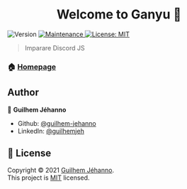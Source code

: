 <h1 align="center">Welcome to Ganyu 👋</h1>
<p>
  <img alt="Version" src="https://img.shields.io/badge/version-1.0.0-blue.svg?cacheSeconds=2592000" />
  <a href="https://github.com/guilhem-jehanno/Ganyu/graphs/commit-activity" target="_blank">
    <img alt="Maintenance" src="https://img.shields.io/badge/Maintained%3F-yes-green.svg" />
  </a>
  <a href="https://github.com/guilhem-jehanno/Ganyu/blob/main/LICENSE" target="_blank">
    <img alt="License: MIT" src="https://img.shields.io/github/license/guilhem-jehanno/Ganyu" />
  </a>
</p>

> Imparare Discord JS

### 🏠 [Homepage](https://github.com/guilhem-jehanno/Ganyu#readme)

## Author

👤 **Guilhem Jéhanno**

* Github: [@guilhem-jehanno](https://github.com/guilhem-jehanno)
* LinkedIn: [@guilhemjeh](https://linkedin.com/in/guilhemjeh)

## 📝 License

Copyright © 2021 [Guilhem Jéhanno](https://github.com/guilhem-jehanno).<br />
This project is [MIT](https://github.com/guilhem-jehanno/Ganyu/blob/master/LICENSE) licensed.
